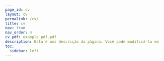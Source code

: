 ```yaml
---
page_id: cv
layout: cv
permalink: /cv/
title: cv
nav: true
nav_order: 4
cv_pdf: example_pdf.pdf
description: Esta é uma descrição da página. Você pode modificá-la em '_pages/cv.md'. Também pode alterar ou remover o botão no topo de download de pdf.
toc:
  sidebar: left
---
```

